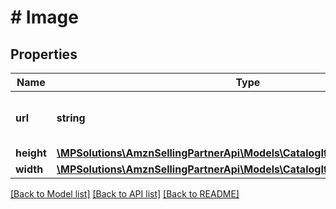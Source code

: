 # # Image

## Properties

Name | Type | Description | Notes
------------ | ------------- | ------------- | -------------
**url** | **string** | The image URL attribute of the item. | [optional]
**height** | [**\MPSolutions\AmznSellingPartnerApi\Models\CatalogItems\DecimalWithUnits**](DecimalWithUnits.md) |  | [optional]
**width** | [**\MPSolutions\AmznSellingPartnerApi\Models\CatalogItems\DecimalWithUnits**](DecimalWithUnits.md) |  | [optional]

[[Back to Model list]](../../README.md#models) [[Back to API list]](../../README.md#endpoints) [[Back to README]](../../README.md)
